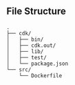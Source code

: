 ## File Structure
```
.
├── cdk/
│   ├── bin/
│   ├── cdk.out/
│   ├── lib/
│   ├── test/
│   └── package.json
└── src/
    └── Dockerfile
```